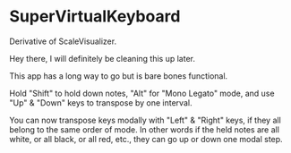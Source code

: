 # SuperVirtualKeyboard
Derivative of ScaleVisualizer.

Hey there, I will definitely be cleaning this up later.

This app has a long way to go but is bare bones functional.

Hold "Shift" to hold down notes, "Alt" for "Mono Legato" mode, and use "Up" & "Down" keys to transpose by one interval.

You can now transpose keys modally with "Left" & "Right" keys, if they all belong to the same order of mode. In other words if the held notes are all white, or all black, or all red, etc., they can go up or down one modal step.
